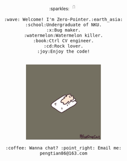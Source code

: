 <p align="center">
  :sparkles:<img src="bear.gif" width="27px">
  <br><br>
  <samp>
      :wave: Welcome! I'm Zero-Pointer.:earth_asia:<br>
      :school:Undergraduate of NKU.<br>
      :x:Bug maker.<br>
      :watermelon:Watermelon killer.<br>
      :book:Ctrl CV engineer.<br>
      :cd:Rock lover.<br>
      :joy:Enjoy the code!<br>
    <br><br>
<img src="sleep.gif" width="240px" align="center">
<br><br>
 :coffee: Wanna chat? :point_right: Email me: pengtian86@163.com
        </samp>
</p>






